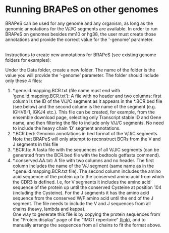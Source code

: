 # Running BRAPeS on other genomes

BRAPeS can be used for any genome and any organism, as long as the genomic annotations for the V/J/C segments are available. In order to run BRAPeS on genomes besides mm10 or hg38, the user must create those annotations and provide the correct value for the '-genome' parameter. <br /> <br />

Instructions to create new annotations for BRAPeS (see existing genome folders for examples): <br />

Under the Data folder, create a new folder. The name of the folder is the value you will provide the ‘-genome’ parameter. The folder should include only these 4 files: <br />
1.	*.gene.id.mapping.BCR.txt (file name must end with ‘gene.id.mapping.BCR.txt’): A file with no header and two columns: first column is the ID of the V/J/C segment as it appears in the *.BCR.bed file (see below) and the second column is the name of the segment (e.g. IGHV6-1, IGKJ4 etc.). This file can be created, for example, from the ensemble download page, selecting only Transcript stable ID and Gene name, and then filtering the file to include only V/J/C segments. No need to include the heavy chain ‘D’ segment annotations.     
2.	*.BCR.bed: Genomic annotations in bed format of the V/J/C segments. Note that BRAPeS will only attempt to reconstruct BCRs from the V and J segments in this file
3.	*.BCR.fa: A fasta file with the sequences of all V/J/C segments (can be generated from the BCR.bed file with the bedtools getfasta commend).
4.	*.conserved.AA.txt: A file with two columns and no header. The first column includes the name of the V/J segment (same name as in the *.gene.id.mapping.BCR.txt file). The second column includes the amino acid sequence of the protein up to the conserved amino acid from which the CDR3 is defined. I.e, for V segments it includes the amino acid sequence of the protein  up until the conserved Cysteine at position 104 (including the Cysteine). For the J segments it has the amino acid sequence from the conserved W/F amino acid until the end of the J segment. The file needs to include the V and J sequences from all chains (heavy, lambda and kappa).  
One way to generate this file is by copying the protein sequences from the “Protein display” page of the “IMGT repertoire” [(link)](http://www.imgt.org/IMGTrepertoire/Proteins/), and to manually arrange the sequences from all chains to fit the format above.
